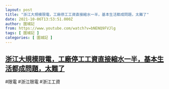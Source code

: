 ```yaml
---
layout: post
title: "浙江大規模限電，工廠停工工資直接縮水一半，基本生活都成問題，太難了"
date: 2021-10-06T13:53:51.000Z
author: 圍城記
from: https://www.youtube.com/watch?v=bNENQ9FVJlg
tags: [ 圍城記 ]
categories: [ 圍城記 ]
---
```

<!--1633528431000-->
[浙江大規模限電，工廠停工工資直接縮水一半，基本生活都成問題，太難了](https://www.youtube.com/watch?v=bNENQ9FVJlg)
------

<div>
#限電 #浙江限電 #浙江工資
</div>
